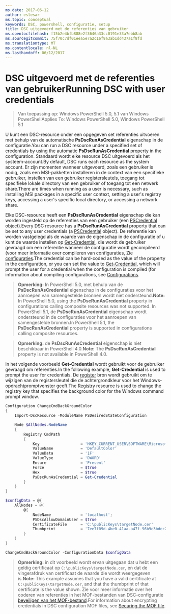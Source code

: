 ```yaml
---
ms.date: 2017-06-12
author: eslesar
ms.topic: conceptual
keywords: DSC, powershell, configuratie, setup
title: DSC uitgevoerd met de referenties van gebruiker
ms.openlocfilehash: f15b2e4bfb888e2f3646a33cc0191e33a7ebb8ab
ms.sourcegitcommit: 75f70c7df01eea5e7a2c16f9a3ab1dd437a1f8fd
ms.translationtype: MT
ms.contentlocale: nl-NL
ms.lasthandoff: 06/12/2017
---
```

# <a name="running-dsc-with-user-credentials"></a><span data-ttu-id="165ca-103">DSC uitgevoerd met de referenties van gebruiker</span><span class="sxs-lookup"><span data-stu-id="165ca-103">Running DSC with user credentials</span></span> 

> <span data-ttu-id="165ca-104">Van toepassing op: Windows PowerShell 5.0, 5.1 van Windows PowerShell</span><span class="sxs-lookup"><span data-stu-id="165ca-104">Applies To: Windows PowerShell 5.0, Windows PowerShell 5.1</span></span>

<span data-ttu-id="165ca-105">U kunt een DSC-resource onder een opgegeven set referenties uitvoeren met behulp van de automatische **PsDscRunAsCredential** eigenschap in de configuratie.</span><span class="sxs-lookup"><span data-stu-id="165ca-105">You can run a DSC resource under a specified set of credentials by using the automatic **PsDscRunAsCredential** property in the configuration.</span></span> <span data-ttu-id="165ca-106">Standaard wordt elke resource DSC uitgevoerd als het systeem-account.</span><span class="sxs-lookup"><span data-stu-id="165ca-106">By default, DSC runs each resource as the system account.</span></span>
<span data-ttu-id="165ca-107">Er zijn momenten wanneer uitgevoerd, zoals een gebruiker is nodig, zoals een MSI-pakketten installeren in de context van een specifieke gebruiker, instellen van een gebruiker registersleutels, toegang tot specifieke lokale directory van een gebruiker of toegang tot een netwerk share.</span><span class="sxs-lookup"><span data-stu-id="165ca-107">There are times when running as a user is necessary, such as installing MSI packages in a specific user context, setting a user's registry keys, accessing a user's specific local directory, or accessing a network share.</span></span>

<span data-ttu-id="165ca-108">Elke DSC-resource heeft een **PsDscRunAsCredential** eigenschap die kan worden ingesteld op de referenties van een gebruiker (een [PSCredential](https://msdn.microsoft.com/en-us/library/ms572524(v=VS.85).aspx) object).</span><span class="sxs-lookup"><span data-stu-id="165ca-108">Every DSC resource has a **PsDscRunAsCredential** property that can be set to any user credentials (a [PSCredential](https://msdn.microsoft.com/en-us/library/ms572524(v=VS.85).aspx) object).</span></span>
<span data-ttu-id="165ca-109">De referentie kan worden vastgelegd als de waarde van de eigenschap in de configuratie of u kunt de waarde instellen op [Get-Credential](https://technet.microsoft.com/en-us/library/hh849815.aspx), die wordt de gebruiker gevraagd om een referentie wanneer de configuratie wordt gecompileerd (voor meer informatie over compileren van configuraties, Zie [configuraties](configurations.md).</span><span class="sxs-lookup"><span data-stu-id="165ca-109">The credential can be hard-coded as the value of the property in the configuration, or you can set the value to [Get-Credential](https://technet.microsoft.com/en-us/library/hh849815.aspx), which will prompt the user for a credential when the configuration is compiled (for information about compiling configurations, see [Configurations](configurations.md).</span></span>

><span data-ttu-id="165ca-110">**Opmerking:** In PowerShell 5.0, met behulp van de **PsDscRunAsCredential** eigenschap in de configuraties voor het aanroepen van samengestelde bronnen wordt niet ondersteund.</span><span class="sxs-lookup"><span data-stu-id="165ca-110">**Note:** In PowerShell 5.0, using the **PsDscRunAsCredential** property in configurations calling composite resources was not supported.</span></span> 
><span data-ttu-id="165ca-111">In PowerShell 5.1, de **PsDscRunAsCredential** eigenschap wordt ondersteund in de configuraties voor het aanroepen van samengestelde bronnen.</span><span class="sxs-lookup"><span data-stu-id="165ca-111">In PowerShell 5.1, the **PsDscRunAsCredential** property is supported in configurations calling composite resources.</span></span>

><span data-ttu-id="165ca-112">**Opmerking:** de **PsDscRunAsCredential** eigenschap is niet beschikbaar in PowerShell 4.0.</span><span class="sxs-lookup"><span data-stu-id="165ca-112">**Note:** The **PsDscRunAsCredential** property is not available in PowerShell 4.0.</span></span>

<span data-ttu-id="165ca-113">In het volgende voorbeeld **Get-Credential** wordt gebruikt voor de gebruiker gevraagd om referenties.</span><span class="sxs-lookup"><span data-stu-id="165ca-113">In the following example, **Get-Credential** is used to prompt the user for credentials.</span></span> <span data-ttu-id="165ca-114">De [register](registryResource.md) bron wordt gebruikt om te wijzigen van de registersleutel die de achtergrondkleur voor het Windows-opdrachtpromptvenster geeft.</span><span class="sxs-lookup"><span data-stu-id="165ca-114">The [Registry](registryResource.md) resource is used to change the registry key that specifies the background color for the Windows command prompt window.</span></span>

```powershell
Configuration ChangeCmdBackGroundColor
{
    Import-DscResource -ModuleName PSDesiredStateConfiguration

    Node $AllNodes.NodeName
    {
        Registry CmdPath
        {
            Key                  = 'HKEY_CURRENT_USER\SOFTWARE\Microsoft\Command Processor'
            ValueName            = 'DefaultColor'
            ValueData            = '1F'
            ValueType            = 'DWORD'
            Ensure               = 'Present'
            Force                = $true
            Hex                  = $true
            PsDscRunAsCredential = Get-Credential
        }
    }
}

$configData = @{
    AllNodes = @(
        @{
            NodeName             = 'localhost';
            PSDscAllowDomainUser = $true
            CertificateFile      = 'C:\publicKeys\targetNode.cer'
            Thumbprint           = '7ee7f09d-4be0-41aa-a47f-96b9e3bdec25'
        }
    )
}

ChangeCmdBackGroundColor -ConfigurationData $configData
```
><span data-ttu-id="165ca-115">**Opmerking:** in dit voorbeeld wordt ervan uitgegaan dat u hebt een geldig certificaat op `C:\publicKeys\targetNode.cer`, en dat de vingerafdruk van certificaat de waarde die wordt weergegeven is.</span><span class="sxs-lookup"><span data-stu-id="165ca-115">**Note:** This example assumes that you have a valid certificate at `C:\publicKeys\targetNode.cer`, and that the thumbprint of that certificate is the value shown.</span></span>
><span data-ttu-id="165ca-116">Zie voor meer informatie over het coderen van referenties in het MOF-bestanden van DSC-configuratie [beveiligen van het MOF-bestand](secureMOF.md).</span><span class="sxs-lookup"><span data-stu-id="165ca-116">For information about encrypting credentials in DSC configuration MOF files, see [Securing the MOF file](secureMOF.md).</span></span>

